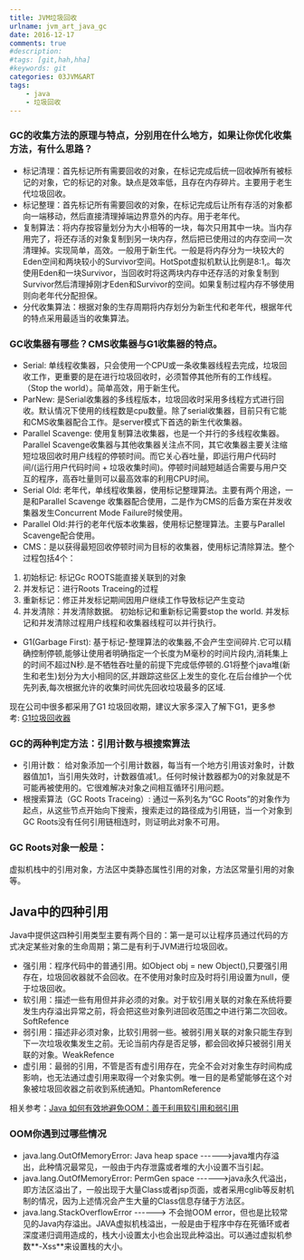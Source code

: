 ```yaml
---
title: JVM垃圾回收
urlname: jvm_art_java_gc
date: 2016-12-17
comments: true
#description: 
#tags: [git,hah,hha]
#keywords: git
categories: 03JVM&ART
tags:
    - java
    - 垃圾回收
---
```


### GC的收集方法的原理与特点，分别用在什么地方，如果让你优化收集方法，有什么思路？
*   标记清理：首先标记所有需要回收的对象，在标记完成后统一回收掉所有被标记的对象，它的标记的对象。缺点是效率低，且存在内存碎片。主要用于老生代垃圾回收。
*   标记整理：首先标记所有需要回收的对象，在标记完成后让所有存活的对象都向一端移动，然后直接清理掉端边界意外的内存。用于老年代。
*   复制算法：将内存按容量划分为大小相等的一块，每次只用其中一块。当内存用完了，将还存活的对象复制到另一块内存，然后把已使用过的内存空间一次清理掉。实现简单，高效。一般用于新生代。一般是将内存分为一块较大的Eden空间和两块较小的Survivor空间。HotSpot虚拟机默认比例是8:1,。每次使用Eden和一块Survivor，当回收时将这两块内存中还存活的对象复制到Survivor然后清理掉刚才Eden和Survivor的空间。如果复制过程内存不够使用则向老年代分配担保。
*   分代收集算法：根据对象的生存周期将内存划分为新生代和老年代，根据年代的特点采用最适当的收集算法。

### GC收集器有哪些？CMS收集器与G1收集器的特点。

*   Serial: 单线程收集器，只会使用一个CPU或一条收集器线程去完成，垃圾回收工作，更重要的是在进行垃圾回收时，必须暂停其他所有的工作线程。（Stop the world）。简单高效，用于新生代。
*   ParNew: 是Serial收集器的多线程版本，垃圾回收时采用多线程方式进行回收。默认情况下使用的线程数是cpu数量。除了serial收集器，目前只有它能和CMS收集器配合工作。是server模式下首选的新生代收集器。
*   Parallel Scavenge: 使用复制算法收集器，也是一个并行的多线程收集器。Parallel Scavenge收集器与其他收集器关注点不同，其它收集器主要关注缩短垃圾回收时用户线程的停顿时间。而它关心吞吐量，即运行用户代码时间/(运行用户代码时间 + 垃圾收集时间)。停顿时间越短越适合需要与用户交互的程序，高吞吐量则可以最高效率的利用CPU时间。
*   Serial Old: 老年代，单线程收集器，使用标记整理算法。主要有两个用途，一是和Parallel Scavenge 收集器配合使用，二是作为CMS的后备方案在并发收集器发生Concurrent Mode Failure时候使用。
*   Parallel Old:并行的老年代版本收集器，使用标记整理算法。主要与Parallel Scavenge配合使用。
*   CMS：是以获得最短回收停顿时间为目标的收集器，使用标记清除算法。整个过程包括4个：
1. 初始标记: 标记Gc ROOTS能直接关联到的对象
2. 并发标记：进行Roots Traceing的过程
1. 重新标记：修正并发标记期间因用户继续工作导致标记产生变动
1. 并发清除：并发清除数据。 初始标记和重新标记需要stop the world. 并发标记和并发清除过程用户线程和收集器线程可以并行执行。
*   G1(Garbage First): 基于标记-整理算法的收集器,不会产生空间碎片.它可以精确控制停顿,能够让使用者明确指定一个长度为M毫秒的时间片段内,消耗集上的时间不超过N秒.是不牺牲吞吐量的前提下完成低停顿的.G1将整个java堆(新生和老生)划分为大小相同的区,并跟踪这些区上发生的变化.在后台维护一个优先列表,每次根据允许的收集时间优先回收垃圾最多的区域.

现在公司中很多都采用了G1 垃圾回收期，建议大家多深入了解下G1，更多参考: [G1垃圾回收器](https://github.com/zhengjianglong915/note-of-interview/blob/master/java/G1%E5%9E%83%E5%9C%BE%E5%9B%9E%E6%94%B6%E5%99%A8.md)


### GC的两种判定方法：引用计数与根搜索算法

*   引用计数： 给对象添加一个引用计数器，每当有一个地方引用该对象时，计数器值加1，当引用失效时，计数器值减1,。任何时候计数器都为0的对象就是不可能再被使用的。它很难解决对象之间相互循环引用问题。
*   根搜索算法（GC Roots Traceing）: 通过一系列名为“GC Roots”的对象作为起点，从这些节点开始向下搜索，搜索走过的路径成为引用链，当一个对象到GC Roots没有任何引用链相连时，则证明此对象不可用。

### GC Roots对象一般是：
虚拟机栈中的引用对象，方法区中类静态属性引用的对象，方法区常量引用的对象等。

## Java中的四种引用

Java中提供这四种引用类型主要有两个目的：第一是可以让程序员通过代码的方式决定某些对象的生命周期；第二是有利于JVM进行垃圾回收。

*   强引用：程序代码中的普通引用。如Object obj = new Object(),只要强引用存在，垃圾回收器就不会回收。在不使用对象时应及时将引用设置为null，便于垃圾回收。
*   软引用：描述一些有用但并非必须的对象。对于软引用关联的对象在系统将要发生内存溢出异常之前，将会把这些对象列进回收范围之中进行第二次回收。SoftRefence
*   弱引用：描述非必须对象，比软引用弱一些。被弱引用关联的对象只能生存到下一次垃圾收集发生之前。无论当前内存是否足够，都会回收掉只被弱引用关联的对象。WeakRefence
*   虚引用：最弱的引用，不管是否有虚引用存在，完全不会对对象生存时间构成影响，也无法通过虚引用来取得一个对象实例。唯一目的是希望能够在这个对象被垃圾回收器之前收到系统通知。PhantomReference

相关参考：[Java 如何有效地避免OOM：善于利用软引用和弱引用](https://www.cnblogs.com/dolphin0520/p/3784171.html)


### OOM你遇到过哪些情况
*   java.lang.OutOfMemoryError: Java heap space ------>java堆内存溢出，此种情况最常见，一般由于内存泄露或者堆的大小设置不当引起。
*   java.lang.OutOfMemoryError: PermGen space ------>java永久代溢出，即方法区溢出了，一般出现于大量Class或者jsp页面，或者采用cglib等反射机制的情况，因为上述情况会产生大量的Class信息存储于方法区。
*   java.lang.StackOverflowError ------> 不会抛OOM error，但也是比较常见的Java内存溢出。JAVA虚拟机栈溢出，一般是由于程序中存在死循环或者深度递归调用造成的，栈大小设置太小也会出现此种溢出。可以通过虚拟机参数**-Xss**来设置栈的大小。

